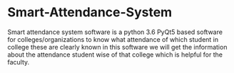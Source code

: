 # Smart-Attendance-System
Smart attendance system software is a python 3.6 PyQt5 based software for colleges/organizations to know what  attendance of which student in college these are clearly known in this software we will get the information about  the attendance student wise of that college which is helpful for the faculty.
